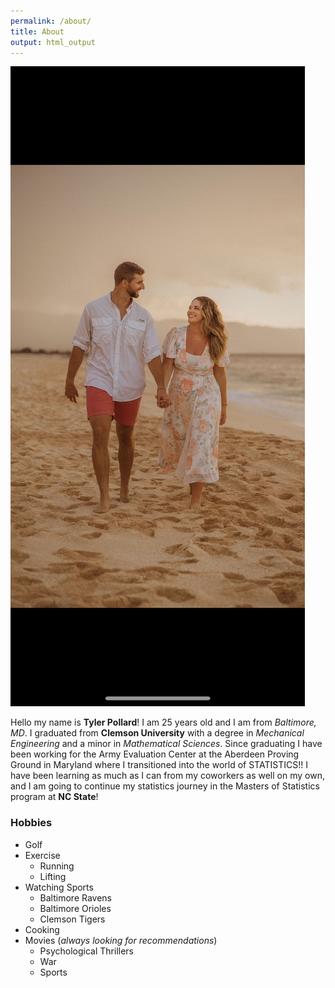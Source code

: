 ```yaml
---
permalink: /about/
title: About
output: html_output
---
```


![image](/assets/images/aboutpic.png)

Hello my name is **Tyler Pollard**! I am 25 years old and I am from *Baltimore, MD*. I graduated from **Clemson University** with a degree in *Mechanical Engineering* and a minor in *Mathematical Sciences*. Since graduating I have been working for the Army Evaluation Center at the Aberdeen Proving Ground in Maryland where I transitioned into the world of STATISTICS!! I have been learning as much as I can from my coworkers as well on my own, and I am going to continue my statistics journey in the Masters of Statistics program at **NC State**!

### Hobbies
  * Golf
  * Exercise
    * Running
    * Lifting
  * Watching Sports
    * Baltimore Ravens
    * Baltimore Orioles
    * Clemson Tigers
  * Cooking
  * Movies (*always looking for recommendations*)
    * Psychological Thrillers
    * War
    * Sports
